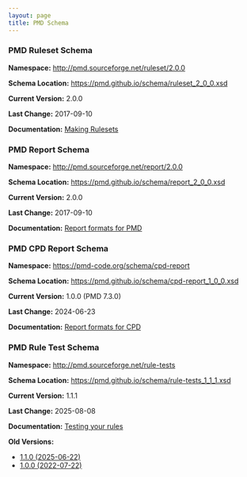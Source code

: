 ```yaml
---
layout: page
title: PMD Schema
---
```


### PMD Ruleset Schema

**Namespace:** http://pmd.sourceforge.net/ruleset/2.0.0

**Schema Location:** <https://pmd.github.io/schema/ruleset_2_0_0.xsd>

**Current Version:** 2.0.0

**Last Change:** 2017-09-10

**Documentation:** [Making Rulesets](https://docs.pmd-code.org/latest/pmd_userdocs_making_rulesets.html)

### PMD Report Schema

**Namespace:** http://pmd.sourceforge.net/report/2.0.0

**Schema Location:** <https://pmd.github.io/schema/report_2_0_0.xsd>

**Current Version:** 2.0.0

**Last Change:** 2017-09-10

**Documentation:** [Report formats for PMD](https://docs.pmd-code.org/latest/pmd_userdocs_report_formats.html#xml)

### PMD CPD Report Schema

**Namespace:** https://pmd-code.org/schema/cpd-report

**Schema Location:** <https://pmd.github.io/schema/cpd-report_1_0_0.xsd>

**Current Version:** 1.0.0 (PMD 7.3.0)

**Last Change:** 2024-06-23

**Documentation:** [Report formats for CPD](https://docs.pmd-code.org/latest/pmd_userdocs_cpd_report_formats.html#xml)

### PMD Rule Test Schema

**Namespace:** http://pmd.sourceforge.net/rule-tests

**Schema Location:** <https://pmd.github.io/schema/rule-tests_1_1_1.xsd>

**Current Version:** 1.1.1

**Last Change:** 2025-08-08

**Documentation:** [Testing your rules](https://docs.pmd-code.org/latest/pmd_userdocs_extending_testing.html#test-xml-reference)

**Old Versions:**
* [1.1.0 (2025-06-22)](https://pmd.github.io/schema/rule-tests_1_1_0.xsd)
* [1.0.0 (2022-07-22)](https://pmd.github.io/schema/rule-tests_1_0_0.xsd)
